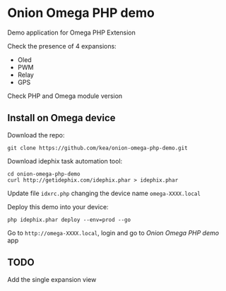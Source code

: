 # Onion Omega PHP demo

Demo application for Omega PHP Extension

Check the presence of 4 expansions:
- Oled
- PWM
- Relay
- GPS

Check PHP and Omega module version

## Install on Omega device

Download the repo:
```
git clone https://github.com/kea/onion-omega-php-demo.git
```

Download idephix task automation tool:

```
cd onion-omega-php-demo
curl http://getidephix.com/idephix.phar > idephix.phar
```

Update file `idxrc.php` changing the device name `omega-XXXX.local`

Deploy this demo into your device:

```
php idephix.phar deploy --env=prod --go
```

Go to `http://omega-XXXX.local`, login and go to _Onion Omega PHP demo_ app 

## TODO

Add the single expansion view
